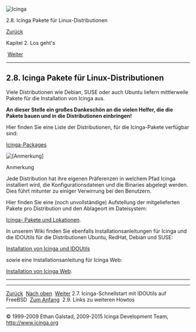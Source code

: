 ![Icinga](../images/logofullsize.png "Icinga")

2.8. Icinga Pakete für Linux-Distributionen

[Zurück](quickstart-idoutils-freebsd.md) 

Kapitel 2. Los geht's

 [Weiter](howtos.md)

* * * * *

2.8. Icinga Pakete für Linux-Distributionen
-------------------------------------------

Viele Distributionen wie Debian, SUSE oder auch Ubuntu liefern
mittlerweile Pakete für die Installation von Icinga aus.

**An dieser Stelle ein großes Dankeschön an die vielen Helfer, die die
Pakete bauen und in die Distributionen einbringen!**

Hier finden Sie eine Liste der Distributionen, für die Icinga-Pakete
verfügbar sind:

[Icinga-Packages](https://www.icinga.org/download/packages/)

![[Anmerkung]](../images/note.png)

Anmerkung

Jede Distribution hat ihre eigenen Präferenzen in welchem Pfad Icinga
installiert wird, die Konfigurationsdateien und die Binaries abgelegt
werden. Dies führt mitunter zu einiger Verwirrung bei den Benutzern.

Hier finden Sie eine (noch unvollständige) Aufstellung der
mitgelieferten Pakete pro Distribution und den Ablageort im Dateisystem:

[Icinga- Pakete und
Lokationen](https://wiki.icinga.org/display/howtos/Package+Specific+Locations).

In unserem Wiki finden Sie ebenfalls Installationsanleitungen für Icinga
und die IDOUtils für die Distributionen Ubuntu, RedHat, Debian und SUSE:

[Installation von Icinga und
IDOUtils](https://wiki.icinga.org/display/howtos/Setting+up+Icinga+with+IDOUtils)

sowie eine Installationsanleitung für Icinga Web:

[Installation von Icinga
Web](https://wiki.icinga.org/display/howtos/Setting+up+Icinga+Web).

* * * * *

  ---------------------------------------------------- -------------------------- --------------------------------
  [Zurück](quickstart-idoutils-freebsd.md)           [Nach oben](ch02.md)      [Weiter](howtos.md)
  2.7. Icinga-Schnellstart mit IDOUtils auf FreeBSD    [Zum Anfang](index.md)    2.9. Links zu weiteren Howtos
  ---------------------------------------------------- -------------------------- --------------------------------

© 1999-2009 Ethan Galstad, 2009-2015 Icinga Development Team,
http://www.icinga.org
